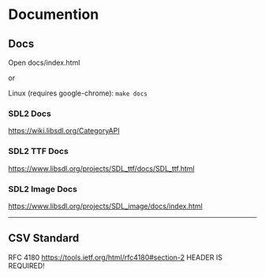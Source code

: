 # Documention

## Docs

Open docs/index.html

or

Linux (requires google-chrome):
`make docs`

### SDL2 Docs

https://wiki.libsdl.org/CategoryAPI

### SDL2 TTF Docs

https://www.libsdl.org/projects/SDL_ttf/docs/SDL_ttf.html

### SDL2 Image Docs

https://www.libsdl.org/projects/SDL_image/docs/index.html

---

## CSV Standard

RFC 4180
https://tools.ietf.org/html/rfc4180#section-2
HEADER IS REQUIRED!
